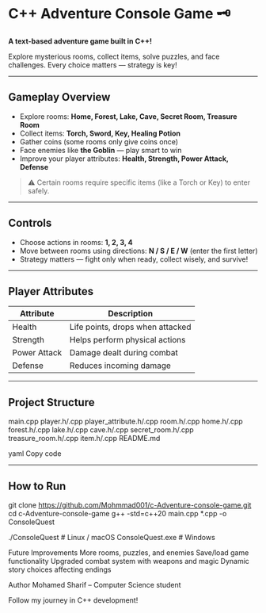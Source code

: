 # C++ Adventure Console Game 🗝️

**A text-based adventure game built in C++!**  

Explore mysterious rooms, collect items, solve puzzles, and face challenges. Every choice matters — strategy is key!

---

## Gameplay Overview

- Explore rooms: **Home, Forest, Lake, Cave, Secret Room, Treasure Room**  
- Collect items: **Torch, Sword, Key, Healing Potion**  
- Gather coins (some rooms only give coins once)  
- Face enemies like **the Goblin** — play smart to win  
- Improve your player attributes: **Health, Strength, Power Attack, Defense**  

> ⚠️ Certain rooms require specific items (like a Torch or Key) to enter safely.

---

## Controls

- Choose actions in rooms: **1, 2, 3, 4**  
- Move between rooms using directions: **N / S / E / W** (enter the first letter)  
- Strategy matters — fight only when ready, collect wisely, and survive!

---

## Player Attributes

| Attribute      | Description |
|----------------|------------|
| Health         | Life points, drops when attacked |
| Strength       | Helps perform physical actions |
| Power Attack   | Damage dealt during combat |
| Defense        | Reduces incoming damage |

---

## Project Structure

main.cpp
player.h/.cpp
player_attribute.h/.cpp
room.h/.cpp
home.h/.cpp
forest.h/.cpp
lake.h/.cpp
cave.h/.cpp
secret_room.h/.cpp
treasure_room.h/.cpp
item.h/.cpp
README.md

yaml
Copy code

---

## How to Run
git clone https://github.com/Mohmmad001/c-Adventure-console-game.git
cd c-Adventure-console-game
g++ -std=c++20 main.cpp *.cpp -o ConsoleQuest

./ConsoleQuest   # Linux / macOS
ConsoleQuest.exe # Windows

Future Improvements
More rooms, puzzles, and enemies
Save/load game functionality
Upgraded combat system with weapons and magic
Dynamic story choices affecting endings

Author
Mohamed Sharif – Computer Science student

Follow my journey in C++ development!
